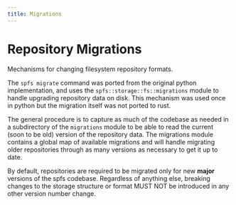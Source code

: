 ```yaml
---
title: Migrations
---
```


# Repository Migrations

Mechanisms for changing filesystem repository formats.

The `spfs migrate` command was ported from the original python implementation, and uses the `spfs::storage::fs::migrations` module to handle upgrading repository data on disk. This mechanism was used once in python but the migration itself was not ported to rust.

The general procedure is to capture as much of the codebase as needed in a subdirectory of the `migrations` module to be able to read the current (soon to be old) version of the repository data. The migrations module contains a global map of available migrations and will handle migrating older repositories through as many versions as necessary to get it up to date.

By default, repositories are required to be migrated only for new **major** versions of the spfs codebase. Regardless of anything else, breaking changes to the storage structure or format MUST NOT be introduced in any other version number change.
